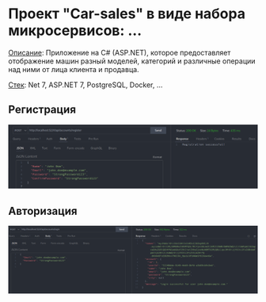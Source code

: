 # Проект "Car-sales" в виде набора микросервисов: ...

<u>Описание</u>: Приложение на C# (ASP.NET), которое предоставляет отображение машин разный моделей, категорий и различные операции над ними от лица клиента и продавца.

<u>Стек</u>: Net 7, ASP.NET 7, PostgreSQL, Docker, ...

## Регистрация

![Alt text](Resources/regist_example.png)

## Авторизация

![Alt text](Resources/login_example.png)
